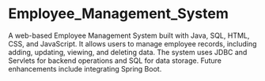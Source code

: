 # Employee_Management_System
A web-based Employee Management System built with Java, SQL, HTML, CSS, and JavaScript. It allows users to manage employee records, including adding, updating, viewing, and deleting data. The system uses JDBC and Servlets for backend operations and SQL for data storage. Future enhancements include integrating Spring Boot.
